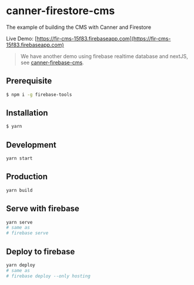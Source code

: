 # canner-firestore-cms
The example of building the CMS with Canner and Firestore

Live Demo: [https://fir-cms-15f83.firebaseapp.com](https://fir-cms-15f83.firebaseapp.com)

> We have another demo using firebase realtime database and nextJS, see [canner-firebase-cms](https://github.com/Canner/canner-firebase-cms).

## Prerequisite

```sh
$ npm i -g firebase-tools
```

## Installation

```sh
$ yarn
```

## Development

```sh
yarn start
```

## Production

```sh
yarn build
```

## Serve with firebase

```sh
yarn serve
# same as
# firebase serve
```

## Deploy to firebase

```sh
yarn deploy
# same as
# firebase deploy --only hosting
```
